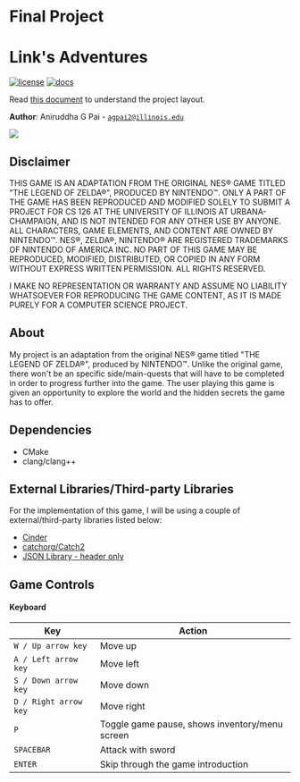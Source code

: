 # Final Project

# Link's Adventures
[![license](https://img.shields.io/badge/license-MIT-green)](LICENSE)
[![docs](https://img.shields.io/badge/docs-yes-brightgreen)](docs/README.md)

Read [this document](https://cliutils.gitlab.io/modern-cmake/chapters/basics/structure.html) to understand the project
layout.

**Author**: Aniruddha G Pai - [`agpai2@illinois.edu`](mailto:agpai2@illinois.edu)

![](https://media.giphy.com/media/cLqTwD2BmraK0QxrPI/giphy.gif)

## Disclaimer
THIS GAME IS AN ADAPTATION FROM THE ORIGINAL NES&reg; GAME TITLED "THE LEGEND OF ZELDA&reg;", PRODUCED BY NINTENDO&trade;.
ONLY A PART OF THE GAME HAS BEEN REPRODUCED AND MODIFIED SOLELY TO SUBMIT A PROJECT FOR CS 126 AT THE 
UNIVERSITY OF ILLINOIS AT URBANA-CHAMPAIGN, AND IS NOT INTENDED FOR ANY OTHER USE BY ANYONE.
ALL CHARACTERS, GAME ELEMENTS, AND CONTENT ARE OWNED BY NINTENDO&trade;. NES&reg;, ZELDA&reg;, NINTENDO&reg; ARE
REGISTERED TRADEMARKS OF NINTENDO OF AMERICA INC. NO PART OF THIS GAME MAY BE REPRODUCED, MODIFIED, DISTRIBUTED, OR
COPIED IN ANY FORM WITHOUT EXPRESS WRITTEN PERMISSION. 
ALL RIGHTS RESERVED.

I MAKE NO REPRESENTATION OR WARRANTY AND ASSUME NO LIABILITY WHATSOEVER FOR REPRODUCING THE GAME CONTENT, AS IT 
IS MADE PURELY FOR A COMPUTER SCIENCE PROJECT.

## About
My project is an adaptation from the original NES&reg; game titled "THE LEGEND OF ZELDA&reg;", produced by NINTENDO&trade;. 
Unlike the original game, there won't be an specific side/main-quests that will have to be completed in order to 
progress further into the game. The user playing this game is given an opportunity to explore the world and the hidden 
secrets the game has to offer.

## Dependencies

* CMake
* clang/clang++

## External Libraries/Third-party Libraries
For the implementation of this game, I will be using a couple of external/third-party libraries listed below:

* [Cinder](https://github.com/cinder/Cinder) 
* [catchorg/Catch2](https://github.com/catchorg/Catch2.git) 
* [JSON Library - header only](https://github.com/nlohmann/json/releases/download/v3.7.3/include.zip) 


## Game Controls

#### Keyboard

| Key                    | Action                                                      |
|------------------------|-------------------------------------------------------------|
| `W / Up arrow key`     | Move up                                                     |
| `A / Left arrow key`   | Move left                                                   |
| `S / Down arrow key`   | Move down                                                   |
| `D / Right arrow key`  | Move right                                                  |
| `P`                    | Toggle game pause, shows inventory/menu screen              |
| `SPACEBAR`             | Attack with sword                                           |
| `ENTER`                | Skip through the game introduction                          |

